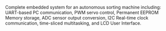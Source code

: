 Complete embedded system for an autonomous sorting machine including: UART-based PC communication, PWM servo control, Permanent EEPROM Memory storage, ADC sensor output conversion, I2C Real-time clock communication, time-sliced multitasking, and LCD User Interface.
